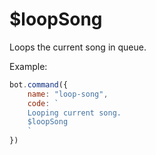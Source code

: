# $loopSong

Loops the current song in queue.

Example:

```javascript
bot.command({
    name: "loop-song",
    code: `
    Looping current song.
    $loopSong
    `
})
```

